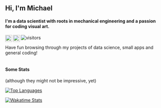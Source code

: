 ## Hi, I'm Michael
#### I'm a data scientist with roots in mechanical engineering and a passion for coding visual art.
<a href="https://www.linkedin.com/in/MichaelMallok/">
  <img align="left" alt="Michael's LinkedIN" width="22px" src="https://image.flaticon.com/icons/png/512/174/174857.png" />
</a>
<a href="https://www.instagram.com/humanfractal/">
  <img align="left" alt="Michael's Instagram" width="22px" src="https://allfacebook.de/wp-content/uploads/2020/02/ig-icon-292x300.png" />
</a>

![visitors](https://visitor-badge.glitch.me/badge?page_id=maelkom.maelkom)


<a>  
Have fun browsing through my projects of data science, small apps and general coding!  
</a>
<br>
<br>

#### Some Stats
(although they might not be impressive, yet)  

[![Top Languages](https://github-readme-stats.vercel.app/api/top-langs/?username=MaelkoM&layout=compact&theme=dracula&hide_border=true)](https://github.com/MaelkoM/github-readme-stats)

[![Wakatime Stats](https://github-readme-stats.vercel.app/api/wakatime?username=MaelkoM&layout=compact&theme=dracula&hide_border=true)](https://github.com/MaelkoM/github-readme-stats)
